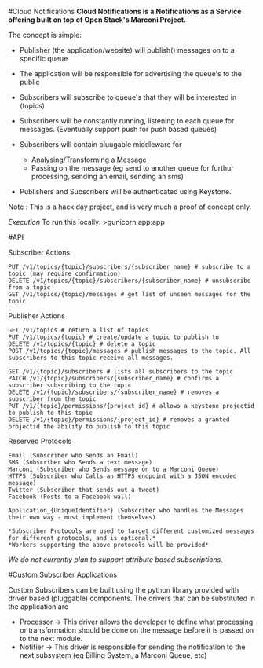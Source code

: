 #Cloud Notifications
**Cloud Notifications is a Notifications as a Service offering built on top of Open Stack's Marconi Project.**

The concept is simple:

- Publisher (the application/website) will publish() messages on to a specific queue
- The application will be responsible for advertising the queue's to the public

- Subscribers will subscribe to queue's that they will be interested in (topics)
- Subscribers will be constantly running, listening to each queue for messages. (Eventually support push for push based queues) 
- Subscribers will contain pluugable middleware for
  - Analysing/Transforming a Message
  - Passing on the message (eg send to another queue for furthur processing, sending an email, sending an sms)

- Publishers and Subscribers will be authenticated using Keystone.

Note : This is a hack day project, and is very much a proof of concept only.


*Execution*
To run this locally: >gunicorn app:app

#API

Subscriber Actions

    PUT /v1/topics/{topic}/subscribers/{subscriber_name} # subscribe to a topic (may require confirmation)
    DELETE /v1/topics/{topic}/subscribers/{subscriber_name} # unsubscribe from a topic
    GET /v1/topics/{topic}/messages # get list of unseen messages for the topic
    
Publisher Actions

    GET /v1/topics # return a list of topics
    PUT /v1/topics/{topic} # create/update a topic to publish to
    DELETE /v1/topics/{topic} # delete a topic
    POST /v1/topics/{topic}/messages # publish messages to the topic. All subscribers to this topic receive all messages.
    
    GET /v1/{topic}/subscribers # lists all subscribers to the topic
    PATCH /v1/{topic}/subscribers/{subscriber_name} # confirms a subscriber subscribing to the topic
    DELETE /v1/{topic}/subscribers/{subscriber_name} # removes a subscriber from the topic
    PUT /v1/{topic}/permissions/{project_id} # allows a keystone projectid to publish to this topic
    DELETE /v1/{topic}/permissions/{project_id} # removes a granted projectid the ability to publish to this topic

Reserved Protocols

    Email (Subscriber who Sends an Email)
    SMS (Subscriber who Sends a text message)
    Marconi (Subscriber who Sends message on to a Marconi Queue)
    HTTPS (Subscriber who Calls an HTTPS endpoint with a JSON encoded message)
    Twitter (Subscriber that sends out a tweet)
    Facebook (Posts to a Facebook wall)
    
    Application_{UniqueIdentifier} (Subscriber who handles the Messages their own way - must implement themselves)
    
    *Subscriber Protocols are used to target different customized messages for different protocols, and is optional.*
    *Workers supporting the above protocols will be provided*
    
*We do not currently plan to support attribute based subscriptions.*

#Custom Subscriber Applications

Custom Subscribers can be built using the python library provided with driver based (pluggable) components.  The drivers that
can be substituted in the application are

- Processor -> This driver allows the developer to define what processing or transformation should be done on the message before it is passed on to the next module.
- Notifier -> This driver is responsible for sending the notification to the next subsystem (eg Billing System, a Marconi Queue, etc)
 


